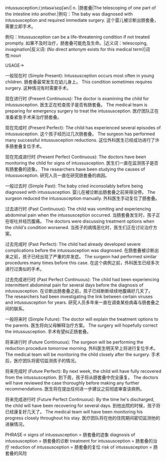 intussusception:/ˌɪntəsəˈsɛpʃən/| n. |肠套叠|The telescoping of one part of the intestine into another.|例句：The baby was diagnosed with intussusception and required immediate surgery.  这个婴儿被诊断出肠套叠，需要立即手术。

例句：Intussusception can be a life-threatening condition if not treated promptly. 如果不及时治疗，肠套叠可能危及生命。|近义词：telescoping, invagination|反义词: (No direct antonym exists for this medical term)|词性:noun


USAGE->

一般现在时 (Simple Present):
Intussusception occurs most often in young children. 肠套叠最常发生在幼儿身上。
This condition sometimes requires surgery. 这种情况有时需要手术。

现在进行时 (Present Continuous):
The doctor is examining the child for intussusception. 医生正在检查孩子是否有肠套叠。
The medical team is preparing for emergency surgery to treat the intussusception. 医疗团队正在准备紧急手术来治疗肠套叠。

现在完成时 (Present Perfect):
The child has experienced several episodes of intussusception.  这个孩子经历过几次肠套叠。
The surgeon has performed many successful intussusception reductions.  这位外科医生已经成功进行了许多肠套叠复位手术。

现在完成进行时 (Present Perfect Continuous):
The doctors have been monitoring the child for signs of intussusception. 医生们一直在监测孩子是否有肠套叠的迹象。
The researchers have been studying the causes of intussusception. 研究人员一直在研究肠套叠的病因。

一般过去时 (Simple Past):
The baby cried inconsolably before being diagnosed with intussusception.  婴儿在被诊断出肠套叠之前哭得没停。
The surgeon reduced the intussusception manually.  外科医生手动复位了肠套叠。

过去进行时 (Past Continuous):
The child was vomiting and experiencing abdominal pain when the intussusception occurred. 当肠套叠发生时，孩子正在呕吐并经历腹痛。
The doctors were discussing treatment options when the child's condition worsened. 当孩子的病情恶化时，医生们正在讨论治疗方案。

过去完成时 (Past Perfect):
The child had already developed severe complications before the intussusception was diagnosed. 在肠套叠被诊断出来之前，孩子已经出现了严重的并发症。
The surgeon had performed similar procedures many times before this case. 在这个病例之前，外科医生已经多次进行过类似的手术。


过去完成进行时 (Past Perfect Continuous):
The child had been experiencing intermittent abdominal pain for several days before the diagnosis of intussusception. 在诊断出肠套叠之前，孩子已经断断续续地腹痛好几天了。
The researchers had been investigating the link between certain viruses and intussusception for years.  研究人员多年来一直在调查某些病毒与肠套叠之间的联系。

一般将来时 (Simple Future):
The doctor will explain the treatment options to the parents. 医生将向父母解释治疗方案。
The surgery will hopefully correct the intussusception. 手术有望纠正肠套叠。

将来进行时 (Future Continuous):
The surgeon will be performing the reduction procedure tomorrow morning.  外科医生明天早上将进行复位手术。
The medical team will be monitoring the child closely after the surgery. 手术后，医疗团队将密切监测孩子的情况。

将来完成时 (Future Perfect):
By next week, the child will have fully recovered from the intussusception. 到下周，孩子将从肠套叠中完全康复。
The doctors will have reviewed the case thoroughly before making any further recommendations. 医生将在提出任何进一步建议之前彻底审查该病例。

将来完成进行时 (Future Perfect Continuous):
By the time he's discharged, the child will have been recovering for several days. 到他出院的时候，孩子将已经康复好几天了。
The medical team will have been monitoring his progress closely throughout his stay. 医疗团队将在他的住院期间密切监测他的进展情况。



PHRASE->
signs of intussusception = 肠套叠的迹象
diagnosis of intussusception = 肠套叠的诊断
treatment for intussusception = 肠套叠的治疗
reduction of intussusception = 肠套叠的复位
risk of intussusception = 肠套叠的风险

